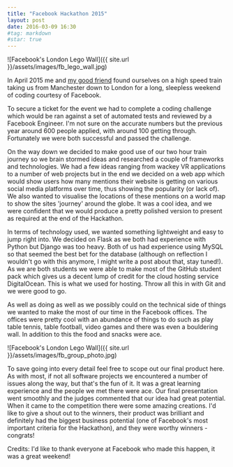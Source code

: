 ```yaml
---
title: "Facebook Hackathon 2015"
layout: post
date: 2016-03-09 16:30
#tag: markdown
#star: true
---
```


![Facebook's London Lego Wall]({{ site.url }}/assets/images/fb_lego_wall.jpg)

In April 2015 me and [my good friend](http://todddavies.co.uk) found ourselves
on a high speed train taking us from Manchester down to London for a long,
sleepless weekend of coding courtesy of Facebook.

To secure a ticket for the event we had to complete a coding challenge which
would be ran against a set of automated tests and reviewed by a Facebook
Engineer. I'm not sure on the accurate numbers but the previous year around
600 people applied, with around 100 getting through. Fortunately we were both
successful and passed the challenge.

On the way down we decided to make good use of our two hour train journey
so we brain stormed ideas and researched a couple of frameworks and
technologies. We had a few ideas ranging from wackey VR applications to a
number of web projects but in the end we decided on a web app which would show
users how many mentions their website is getting on various social media
platforms over time, thus showing the popularity (or lack of). We also wanted
to visualise the locations of these mentions on a world map to show the sites
'journey' around the globe. It was a cool idea, and we were confident that we
would produce a pretty polished version to present as required at the end of the
Hackathon.

In terms of technology used, we wanted something lightweight and easy to jump
right into. We decided on Flask as we both had experience with Python but
Django was too heavy. Both of us had experience using MySQL so that seemed
the best bet for the database (although on reflection I wouldn't go with this
anymore, I might write a post about that, stay tuned!). As we are both students
we were able to make most of the GitHub student pack which gives us a decent
lump of credit for the cloud hosting service DigitalOcean. This is what we used
for hosting. Throw all this in with Git and we were good to go.

As well as doing as well as we possibly could on the technical side of things
we wanted to make the most of our time in the Facebook offices. The offices were
pretty cool with an abundance of things to do such as play table tennis,
table football, video games and there was even a bouldering wall. In addition
to this the food and snacks were ace.

![Facebook's London Lego Wall]({{ site.url }}/assets/images/fb_group_photo.jpg)

To save going into every detail feel free to scope out our final product here.
As with most, if not all software projects we encountered a number of issues
along the way, but that's the fun of it. It was a great learning
experience and the people we met there were ace. Our final presentation went
smoothly and the judges commented that our idea had great potential. When it
came to the competition there were some amazing creations. I'd like to give a
shout out to the winners, their product was brilliant and definitely had the
biggest business potential (one of Facebook's most important criteria for the
Hackathon), and they were worthy winners - congrats!

Credits:
I'd like to thank everyone at Facebook who made this happen, it was a great
weekend!
